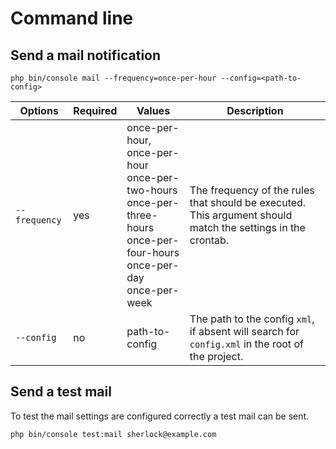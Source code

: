 # Command line

## Send a mail notification

```shell
php bin/console mail --frequency=once-per-hour --config=<path-to-config>
```
| Options | Required | Values | Description |
|---------|----------|--------|-------------|
| `--frequency` | yes | once-per-hour, once-per-hour<br>once-per-two-hours<br>once-per-three-hours<br>once-per-four-hours<br>once-per-day<br>once-per-week | The frequency of the rules that should be executed. This argument should match the settings in the crontab. |
| `--config` | no | path-to-config | The path to the config `xml`, if absent will search for `config.xml` in the root of the project. |

## Send a test mail

To test the mail settings are configured correctly a test mail can be sent.

```shell
php bin/console test:mail sherlock@example.com
```

